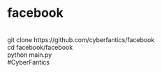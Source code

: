 # facebook
</br>
git clone https://github.com/cyberfantics/facebook</br>
cd facebook/facebook</br>
python main.py</br>
#CyberFantics
